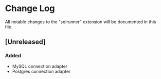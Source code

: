 # Change Log

All notable changes to the "sqlrunner" extension will be documented in this file.

## [Unreleased]

### Added

- MySQL connection adapter
- Postgres connection adapter
